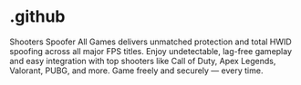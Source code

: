 # .github
Shooters Spoofer All Games delivers unmatched protection and total HWID spoofing across all major FPS titles. Enjoy undetectable, lag-free gameplay and easy integration with top shooters like Call of Duty, Apex Legends, Valorant, PUBG, and more. Game freely and securely — every time.
